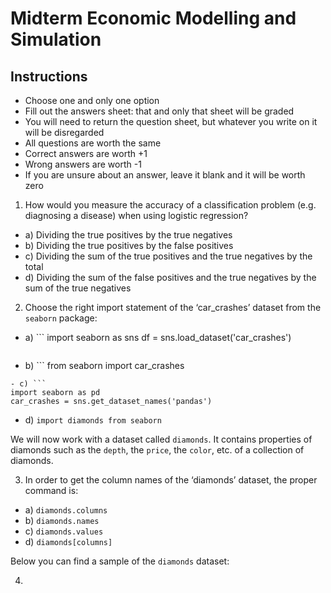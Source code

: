 # Midterm Economic Modelling and Simulation
## Instructions
* Choose one and only one option
* Fill out the answers sheet: that and only that sheet will be graded
* You will need to return the question sheet, but whatever you write on it will be disregarded
* All questions are worth the same
* Correct answers are worth +1
* Wrong answers are worth -1
* If you are unsure about an answer, leave it blank and it will be worth zero


1. How would you measure the accuracy of a classification problem (e.g. diagnosing a disease) when using logistic regression?

- a) Dividing the true positives by the true negatives
- b) Dividing the true positives by the false positives
- c) Dividing the sum of the true positives and the true negatives by the total 
- d) Dividing the sum of the false positives and the true negatives by the sum of the true negatives 

2. Choose the right import statement of the ‘car_crashes’ dataset from the `seaborn` package:
- a) ```
  import seaborn as sns
  df = sns.load_dataset('car_crashes')
  ```
- b) ```
 from seaborn import car_crashes
 ```
- c) ```
 import seaborn as pd
 car_crashes = sns.get_dataset_names('pandas')
```
- d)
```import diamonds from seaborn```

We will now work with a dataset called `diamonds`. It contains properties of diamonds such as the `depth`, the `price`, the `color`, etc. of a collection of diamonds.

3. In order to get the column names of the ‘diamonds’ dataset, the proper command is:

- a) `diamonds.columns`
- b) `diamonds.names`
- c) `diamonds.values`
- d) `diamonds[columns]`

Below you can find a sample of the `diamonds` dataset:


4. 